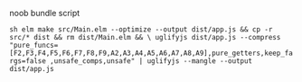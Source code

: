 noob bundle script

``sh
elm make src/Main.elm --optimize --output dist/app.js && cp -r src/* dist && rm dist/Main.elm && \
uglifyjs dist/app.js --compress "pure_funcs=[F2,F3,F4,F5,F6,F7,F8,F9,A2,A3,A4,A5,A6,A7,A8,A9],pure_getters,keep_fargs=false
,unsafe_comps,unsafe" | uglifyjs --mangle --output dist/app.js
``
